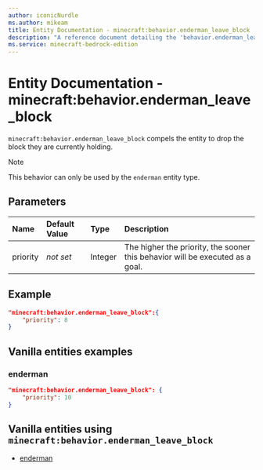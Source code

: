 ```yaml
---
author: iconicNurdle
ms.author: mikeam
title: Entity Documentation - minecraft:behavior.enderman_leave_block
description: "A reference document detailing the 'behavior.enderman_leave_block' entity goal"
ms.service: minecraft-bedrock-edition
---
```


# Entity Documentation - minecraft:behavior.enderman_leave_block

`minecraft:behavior.enderman_leave_block` compels the entity to drop the block they are currently holding.

> [!NOTE]
> This behavior can only be used by the `enderman` entity type.

## Parameters

|Name |Default Value  |Type  |Description  |
|:----------|:----------|:----------|:----------|
|priority|*not set*|Integer|The higher the priority, the sooner this behavior will be executed as a goal.|

## Example

```json
"minecraft:behavior.enderman_leave_block":{
    "priority": 8
}
```

## Vanilla entities examples

### enderman

```json
"minecraft:behavior.enderman_leave_block": {
    "priority": 10
}
```

## Vanilla entities using `minecraft:behavior.enderman_leave_block`

- [enderman](../../../../Source/VanillaBehaviorPack_Snippets/entities/enderman.md)
